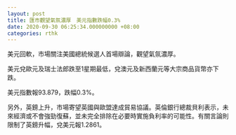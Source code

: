 ```yaml
---
layout: post
title: 匯市觀望氣氛濃厚　美元指數跌幅0.3%
date: 2020-09-30 06:25:34.000000000 +08:00
categories: rthk
---
```


美元回軟，市場關注美國總統候選人首場辯論，觀望氣氛濃厚。

美元兌歐元及瑞士法郎跌至1星期最低，兌澳元及新西蘭元等大宗商品貨幣亦下跌。

美元指數報93.879，跌幅0.3%。

另外，英鎊上升，市場寄望英國與歐盟達成貿易協議。英倫銀行總裁貝利表示，未來經濟或不會強勁復蘇，並未完全排除在必要時實施負利率的可能性。有關言論則限制了英鎊升幅，兌美元報1.2861。

